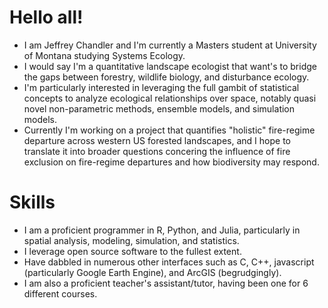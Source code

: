 # Hello all!

- I am Jeffrey Chandler and I'm currently a Masters student at University of Montana studying Systems Ecology.
- I would say I'm a quantitative landscape ecologist that want's to bridge the gaps between forestry, wildlife biology, and disturbance ecology.
- I'm particularly interested in leveraging the full gambit of statistical concepts to analyze ecological relationships over space, notably quasi novel non-parametric methods, ensemble models, and simulation models.
- Currently I'm working on a project that quantifies "holistic" fire-regime departure across western US forested landscapes, and I hope to translate it into broader questions concering the influence of fire exclusion on fire-regime departures and how biodiversity may respond.

# Skills

- I am a proficient programmer in R, Python, and Julia, particularly in spatial analysis, modeling, simulation, and statistics.
- I leverage open source software to the fullest extent.
- Have dabbled in numerous other interfaces such as C, C++, javascript (particularly Google Earth Engine), and ArcGIS (begrudgingly).
- I am also a proficient teacher's assistant/tutor, having been one for 6 different courses.
<!--
**souma4/souma4** is a ✨ _special_ ✨ repository because its `README.md` (this file) appears on your GitHub profile.

Here are some ideas to get you started:

- 🔭 I’m currently working on ...
- 🌱 I’m currently learning ...
- 👯 I’m looking to collaborate on ...
- 🤔 I’m looking for help with ...
- 💬 Ask me about ...
- 📫 How to reach me: ...
- 😄 Pronouns: ...
- ⚡ Fun fact: ...
  -->
